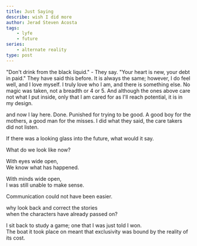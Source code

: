 ```yaml
---
title: Just Saying
describe: wish I did more
author: Jerad Steven Acosta
tags: 
    - lyfe
    - future
series:
    - alternate reality
type: post
---
```


"Don't drink from the black liquid." - They say.
"Your heart is new, your debt in paid."
They have said this before.
It is always the same; however,
I do feel well, and I love myself.
I truly love who I am,
and there is something else.
No magic was taken, not a breadth or 4 or 5.
And although the ones above care not what I put inside,
only that I am cared for as I'll reach potential, 
it is in my design.

and now I lay here. Done. Punished for trying to be good.
A good boy for the mothers, a good man for the misses.
I did what they said, the care takers did not listen.


If there was a looking glass into the future, what would it say. <br>

What do we look like now? <br>

With eyes wide open,   
We know what has happened.   

With minds wide open,   
I was still unable to make sense.   

Communication could not have been easier.    

why look back and correct the stories   
when the characters have already passed on?   

I sit back to study a game; one that I was just told I won.  
The boat it took place on meant that exclusivity was bound by the reality of its cost.